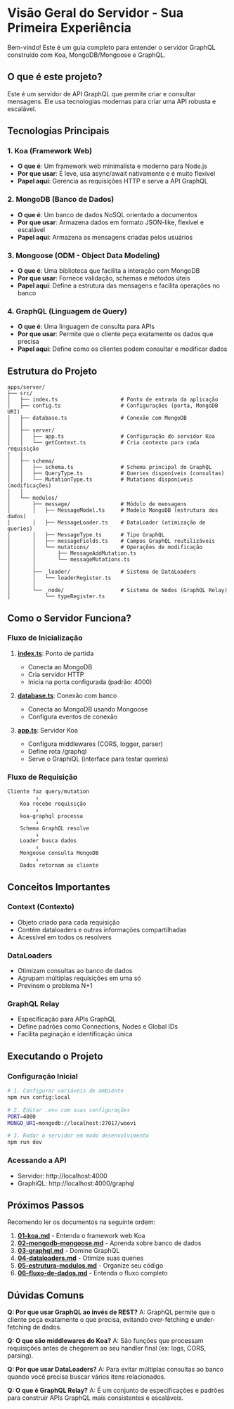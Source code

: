 # Visão Geral do Servidor - Sua Primeira Experiência

Bem-vindo! Este é um guia completo para entender o servidor GraphQL construído com Koa, MongoDB/Mongoose e GraphQL.

## O que é este projeto?

Este é um servidor de API GraphQL que permite criar e consultar mensagens. Ele usa tecnologias modernas para criar uma API robusta e escalável.

## Tecnologias Principais

### 1. **Koa** (Framework Web)
- **O que é**: Um framework web minimalista e moderno para Node.js
- **Por que usar**: É leve, usa async/await nativamente e é muito flexível
- **Papel aqui**: Gerencia as requisições HTTP e serve a API GraphQL

### 2. **MongoDB** (Banco de Dados)
- **O que é**: Um banco de dados NoSQL orientado a documentos
- **Por que usar**: Armazena dados em formato JSON-like, flexível e escalável
- **Papel aqui**: Armazena as mensagens criadas pelos usuários

### 3. **Mongoose** (ODM - Object Data Modeling)
- **O que é**: Uma biblioteca que facilita a interação com MongoDB
- **Por que usar**: Fornece validação, schemas e métodos úteis
- **Papel aqui**: Define a estrutura das mensagens e facilita operações no banco

### 4. **GraphQL** (Linguagem de Query)
- **O que é**: Uma linguagem de consulta para APIs
- **Por que usar**: Permite que o cliente peça exatamente os dados que precisa
- **Papel aqui**: Define como os clientes podem consultar e modificar dados

## Estrutura do Projeto

```
apps/server/
├── src/
│   ├── index.ts                    # Ponto de entrada da aplicação
│   ├── config.ts                   # Configurações (porta, MongoDB URI)
│   ├── database.ts                 # Conexão com MongoDB
│   │
│   ├── server/
│   │   ├── app.ts                  # Configuração do servidor Koa
│   │   └── getContext.ts           # Cria contexto para cada requisição
│   │
│   ├── schema/
│   │   ├── schema.ts               # Schema principal do GraphQL
│   │   ├── QueryType.ts            # Queries disponíveis (consultas)
│   │   └── MutationType.ts         # Mutations disponíveis (modificações)
│   │
│   └── modules/
│       ├── message/                # Módulo de mensagens
│       │   ├── MessageModel.ts     # Modelo MongoDB (estrutura dos dados)
│       │   ├── MessageLoader.ts    # DataLoader (otimização de queries)
│       │   ├── MessageType.ts      # Tipo GraphQL
│       │   ├── messageFields.ts    # Campos GraphQL reutilizáveis
│       │   └── mutations/          # Operações de modificação
│       │       ├── MessageAddMutation.ts
│       │       └── messageMutations.ts
│       │
│       ├── _loader/                # Sistema de DataLoaders
│       │   └── loaderRegister.ts
│       │
│       └── _node/                  # Sistema de Nodes (GraphQL Relay)
│           └── typeRegister.ts
```

## Como o Servidor Funciona?

### Fluxo de Inicialização

1. **[index.ts](../src/index.ts)**: Ponto de partida
   - Conecta ao MongoDB
   - Cria servidor HTTP
   - Inicia na porta configurada (padrão: 4000)

2. **[database.ts](../src/database.ts)**: Conexão com banco
   - Conecta ao MongoDB usando Mongoose
   - Configura eventos de conexão

3. **[app.ts](../src/server/app.ts)**: Servidor Koa
   - Configura middlewares (CORS, logger, parser)
   - Define rota /graphql
   - Serve o GraphiQL (interface para testar queries)

### Fluxo de Requisição

```
Cliente faz query/mutation
         ↓
    Koa recebe requisição
         ↓
    koa-graphql processa
         ↓
    Schema GraphQL resolve
         ↓
    Loader busca dados
         ↓
    Mongoose consulta MongoDB
         ↓
    Dados retornam ao cliente
```

## Conceitos Importantes

### Context (Contexto)
- Objeto criado para cada requisição
- Contém dataloaders e outras informações compartilhadas
- Acessível em todos os resolvers

### DataLoaders
- Otimizam consultas ao banco de dados
- Agrupam múltiplas requisições em uma só
- Previnem o problema N+1

### GraphQL Relay
- Especificação para APIs GraphQL
- Define padrões como Connections, Nodes e Global IDs
- Facilita paginação e identificação única

## Executando o Projeto

### Configuração Inicial
```bash
# 1. Configurar variáveis de ambiente
npm run config:local

# 2. Editar .env com suas configurações
PORT=4000
MONGO_URI=mongodb://localhost:27017/woovi

# 3. Rodar o servidor em modo desenvolvimento
npm run dev
```

### Acessando a API
- Servidor: http://localhost:4000
- GraphiQL: http://localhost:4000/graphql

## Próximos Passos

Recomendo ler os documentos na seguinte ordem:

1. **[01-koa.md](01-koa.md)** - Entenda o framework web Koa
2. **[02-mongodb-mongoose.md](02-mongodb-mongoose.md)** - Aprenda sobre banco de dados
3. **[03-graphql.md](03-graphql.md)** - Domine GraphQL
4. **[04-dataloaders.md](04-dataloaders.md)** - Otimize suas queries
5. **[05-estrutura-modulos.md](05-estrutura-modulos.md)** - Organize seu código
6. **[06-fluxo-de-dados.md](06-fluxo-de-dados.md)** - Entenda o fluxo completo

## Dúvidas Comuns

**Q: Por que usar GraphQL ao invés de REST?**
A: GraphQL permite que o cliente peça exatamente o que precisa, evitando over-fetching e under-fetching de dados.

**Q: O que são middlewares do Koa?**
A: São funções que processam requisições antes de chegarem ao seu handler final (ex: logs, CORS, parsing).

**Q: Por que usar DataLoaders?**
A: Para evitar múltiplas consultas ao banco quando você precisa buscar vários itens relacionados.

**Q: O que é GraphQL Relay?**
A: É um conjunto de especificações e padrões para construir APIs GraphQL mais consistentes e escaláveis.
